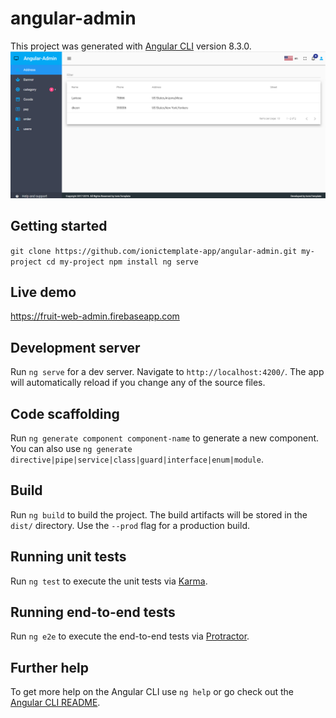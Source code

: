 # angular-admin

This project was generated with [Angular CLI](https://github.com/angular/angular-cli) version 8.3.0.
<a target="_blank" rel="noopener noreferrer">
<img src="https://github.com/ionictemplate-app/angular-admin/blob/master/src/assets/images/preview.png" alt="angular-admin" style="max-width:100%;">
</a>

## Getting started
`git clone https://github.com/ionictemplate-app/angular-admin.git my-project
 cd my-project
 npm install
 ng serve`
 
## Live demo
 <a target="_blank" rel="noopener noreferrer" href="https://fruit-web-admin.firebaseapp.com/">
 https://fruit-web-admin.firebaseapp.com</a>
 
## Development server

Run `ng serve` for a dev server. Navigate to `http://localhost:4200/`. The app will automatically reload if you change any of the source files.

## Code scaffolding

Run `ng generate component component-name` to generate a new component. You can also use `ng generate directive|pipe|service|class|guard|interface|enum|module`.

## Build

Run `ng build` to build the project. The build artifacts will be stored in the `dist/` directory. Use the `--prod` flag for a production build.

## Running unit tests

Run `ng test` to execute the unit tests via [Karma](https://karma-runner.github.io).

## Running end-to-end tests

Run `ng e2e` to execute the end-to-end tests via [Protractor](http://www.protractortest.org/).

## Further help

To get more help on the Angular CLI use `ng help` or go check out the [Angular CLI README](https://github.com/angular/angular-cli/blob/master/README.md).

